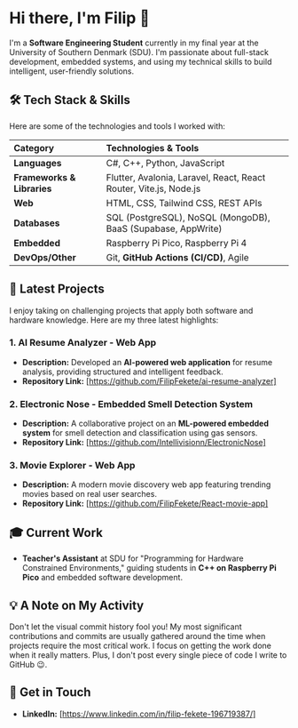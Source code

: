 # Hi there, I'm Filip 👋

I'm a **Software Engineering Student** currently in my final year at the University of Southern Denmark (SDU). I'm passionate about full-stack development, embedded systems, and using my technical skills to build intelligent, user-friendly solutions.

## 🛠️ Tech Stack & Skills

Here are some of the technologies and tools I worked with:

| Category | Technologies & Tools |
| :--- | :--- |
| **Languages** | C\#, C++, Python, JavaScript |
| **Frameworks & Libraries** | Flutter, Avalonia, Laravel, React, React Router, Vite.js, Node.js |
| **Web** | HTML, CSS, Tailwind CSS, REST APIs |
| **Databases** | SQL (PostgreSQL), NoSQL (MongoDB), BaaS (Supabase, AppWrite) |
| **Embedded** | Raspberry Pi Pico, Raspberry Pi 4 |
| **DevOps/Other** | Git, **GitHub Actions (CI/CD)**, Agile |

## 🚀 Latest Projects

I enjoy taking on challenging projects that apply both software and hardware knowledge. Here are my three latest highlights:

### 1. AI Resume Analyzer - Web App
* **Description:** Developed an **AI-powered web application** for resume analysis, providing structured and intelligent feedback.
* **Repository Link:** [https://github.com/FilipFekete/ai-resume-analyzer]

### 2. Electronic Nose - Embedded Smell Detection System
* **Description:** A collaborative project on an **ML-powered embedded system** for smell detection and classification using gas sensors.
* **Repository Link:** [https://github.com/Intellivisionn/ElectronicNose]

### 3. Movie Explorer - Web App
* **Description:** A modern movie discovery web app featuring trending movies based on real user searches.
* **Repository Link:** [https://github.com/FilipFekete/React-movie-app]


## 🎓 Current Work
* **Teacher's Assistant** at SDU for "Programming for Hardware Constrained Environments," guiding students in **C++ on Raspberry Pi Pico** and embedded software development.

## 💡 A Note on My Activity

Don't let the visual commit history fool you! My most significant contributions and commits are usually gathered around the time when projects require the most critical work. I focus on getting the work done when it really matters. Plus, I don't post every single piece of code I write to GitHub 😉.

## 📧 Get in Touch

* **LinkedIn:** [https://www.linkedin.com/in/filip-fekete-196719387/]

